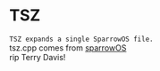 # TSZ
`TSZ expands a single SparrowOS file.`<br>
tsz.cpp comes from [sparrowOS](https://archive.org/details/TempleOS_ISO_Archive) <br>
rip Terry Davis!
